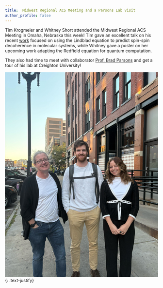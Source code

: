 ```yaml
---
title:  Midwest Regional ACS Meeting and a Parsons Lab visit
author_profile: false
---
```


Tim Krogmeier and Whitney Short attended the Midwest Regional ACS Meeting in Omaha, Nebraska this week! Tim gave an excellent talk on his recent
<a href="https://pubs.rsc.org/en/content/articlelanding/2024/sc/d4sc05627b">work</a> focused on using the Lindblad equation to predict spin-spin decoherence in molecular systems, while Whitney gave a poster on her upcoming work adapting the Redfield equation for quantum computation. 

They also had time to meet with collaborator <a href="https://www.creighton.edu/campus-directory/parsons-bradley-f">Prof. Brad Parsons</a> and get a tour of his lab at Creighton University!

 <img src="/assets/images/Parsons-Lab-Visit-October-2024.jpg" alt="">  
{: .text-justify}
